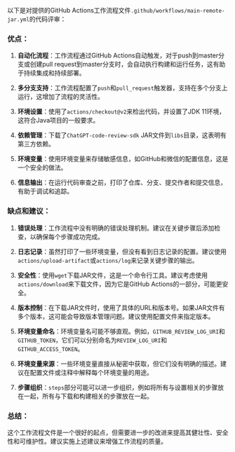 以下是对提供的GitHub Actions工作流程文件`.github/workflows/main-remote-jar.yml`的代码评审：

### 优点：

1. **自动化流程**：工作流程通过GitHub Actions自动触发，对于push到master分支或创建pull request到master分支时，会自动执行构建和运行任务，这有助于持续集成和持续部署。

2. **多分支支持**：工作流程配置了`push`和`pull_request`触发器，支持在多个分支上运行，这增加了流程的灵活性。

3. **环境设置**：使用了`actions/checkout@v2`来检出代码，并设置了JDK 11环境，这符合Java项目的一般要求。

4. **依赖管理**：下载了`ChatGPT-code-review-sdk` JAR文件到`libs`目录，这表明有第三方依赖。

5. **环境变量**：使用环境变量来存储敏感信息，如GitHub和微信的配置信息，这是一个安全的做法。

6. **信息输出**：在运行代码审查之前，打印了仓库、分支、提交作者和提交信息，有助于调试和追踪。

### 缺点和建议：

1. **错误处理**：工作流程中没有明确的错误处理机制。建议在关键步骤后添加检查，以确保每个步骤成功完成。

2. **日志记录**：虽然打印了一些环境变量，但没有看到日志记录的配置。建议使用`actions/upload-artifact`或`actions/log`来记录关键步骤的输出。

3. **安全性**：使用`wget`下载JAR文件，这是一个命令行工具。建议考虑使用`actions/download`来下载文件，因为它是GitHub Actions的一部分，可能更安全。

4. **版本控制**：在下载JAR文件时，使用了具体的URL和版本号。如果JAR文件有多个版本，这可能会导致版本管理问题。建议使用配置文件来指定版本。

5. **环境变量命名**：环境变量名可能不够直观。例如，`GITHUB_REVIEW_LOG_URI`和`GITHUB_TOKEN`，它们可以分别命名为`REVIEW_LOG_URI`和`GITHUB_ACCESS_TOKEN`。

6. **环境变量来源**：一些环境变量直接从秘密中获取，但它们没有明确的描述。建议在配置文件或注释中解释每个环境变量的用途。

7. **步骤组织**：`steps`部分可能可以进一步组织，例如将所有与设置相关的步骤放在一起，所有与下载和构建相关的步骤放在一起。

### 总结：

这个工作流程文件是一个很好的起点，但需要进一步的改进来提高其健壮性、安全性和可维护性。建议实施上述建议来增强工作流程的质量。